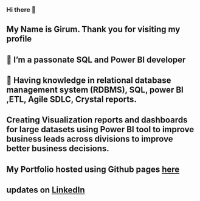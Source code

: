 ### Hi there 👋
## My Name is Girum. Thank you for visiting my profile 
## 🔭 I’m a passonate SQL and Power BI developer 
## 🌱 Having knowledge in relational database management system (RDBMS), SQL, power BI ,ETL, Agile SDLC, Crystal reports.
##  Creating Visualization reports and dashboards for large datasets using Power BI tool to improve business leads across divisions to improve better business decisions.

##  My Portfolio hosted using Github pages [here](https://ggithub2020.github.io/girum.github.com/)
##  updates on [LinkedIn](https://www.linkedin.com/in/girum-legese/)



